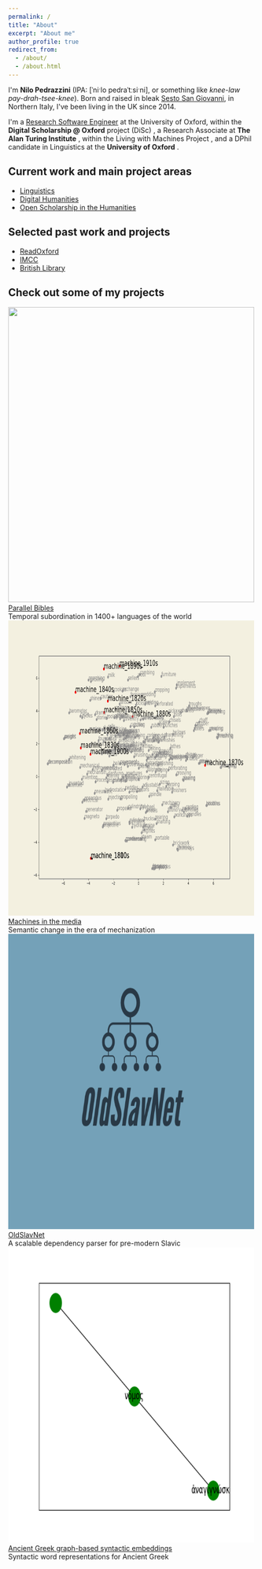 ```yaml
---
permalink: /
title: "About"
excerpt: "About me"
author_profile: true
redirect_from: 
  - /about/
  - /about.html
---
```


I'm **Nilo Pedrazzini** (IPA: [ˈniˑlo pedraˈtːsiˑni], or something like *knee-law pay-drah-tsee-knee*).
Born and raised in bleak [Sesto San Giovanni](https://www.google.com/maps/place/20099+Sesto+San+Giovanni,+Metropolitan+City+of+Milan,+Italy/@45.5369555,9.2077295,13z/data=!3m1!4b1!4m5!3m4!1s0x4786b88493ceb911:0x62cf432476d2360!8m2!3d45.5328245!4d9.2256875), in Northern Italy, I've been living in the UK since 2014.

I'm a <a href="https://www.software.ac.uk/research-software-engineers">Research Software Engineer</a> at the University of Oxford, within the **Digital Scholarship @ Oxford** project (DiSc) <a href="https://digitalscholarship.web.ox.ac.uk/people/nilo-pedrazzini"><i class="fas fa-external-link-alt"></i></a>, a Research Associate at **The Alan Turing Institute** <a href="https://www.turing.ac.uk"><i class="fas fa-external-link-alt"></i></a>, within the Living with Machines Project <a href="https://www.turing.ac.uk/research/research-projects/living-machines"><i class="fas fa-external-link-alt"></i></a>, and a DPhil candidate in Linguistics at the **University of Oxford** <a href="https://www.ling-phil.ox.ac.uk/people/nilo-pedrazzini"><i class="fas fa-external-link-alt"></i></a>.

## Current work and main project areas

<ul class="fa-ul">
 <li><i class="fa-li fa fa-sign-language"></i><a href="researchareas/#linguistics">Linguistics</a></li>
<li><i class="fa-li fa fa-code"></i><a href="researchareas/#digital-humanities">Digital Humanities</a></li>
 <li><i class="fa-li fa fa-code-branch"></i><a href="researchareas/#open-scholarship-in-the-humanities">Open Scholarship in the Humanities</a></li>
</ul>

## Selected past work and projects
<ul class="fa-ul">
 <li><i class="fa-li fa fa-gem"></i><a href="researchareas/#selected-past-projects">ReadOxford</a></li>
 <li><i class="fa-li fa fa-gem"></i><a href="researchareas/#selected-past-projects">IMCC</a></li>
 <li><i class="fa-li fa fa-gem"></i><a href="researchareas/#selected-past-projects">British Library</a></li>
</ul>

## Check out some of my projects

<i class="fa fa-angle-down fa-2x animated"></i>

<div class="row">
  <div class="column">
    <div class="container">
      <a href="/massparallelbibles/"><img src="/images/massparall.gif" width="500" height="600"></a>
      <a href="/massparallelbibles/"><div class="proj-title">Parallel Bibles</div></a>
      <div class="proj-subtitle">Temporal subordination in 1400+ languages of the world</div>
    </div>
  </div>
  <div class="column">
    <div class="container">
      <a href="/langofmech/"><img src="/images/machine.gif" width="500" height="600"></a>
      <a href="/langofmech/"><div class="proj-title">Machines in the media</div></a>
      <div class="proj-subtitle">Semantic change in the era of mechanization</div>
    </div>
  </div>
</div>

<div class="row">
  <div class="column">
    <div class="container">
      <a href="/oldslavnet/"><img src="/images/oldslavnet.gif" width="500" height="600"></a>
      <a href="/oldslavnet/"><div class="proj-title">OldSlavNet</div></a>
      <div class="proj-subtitle">A scalable dependency parser for pre-modern Slavic</div>
    </div>
  </div>
  <div class="column">
    <div class="container">
      <a href="/agwemb/"><img src="/images/supergrc.gif" width="500" height="600"></a>
      <a href="/agwemb/"><div class="proj-title">Ancient Greek graph-based syntactic embeddings</div></a>
      <div class="proj-subtitle">Syntactic word representations for Ancient Greek</div>
    </div>
  </div>
</div>